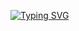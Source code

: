[![Typing SVG](https://readme-typing-svg.herokuapp.com?font=JetBrains+Mono&pause=1000&color=17F7CA&center=true&width=435&lines=Isaac+Aramburo+)](https://git.io/typing-svg)
